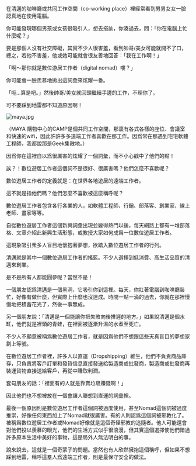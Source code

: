 在清邁的咖啡廳或共同工作空間（co-working place）裡經常看到男男女女一臉認真地在使用電腦。

你可能發現哪個男孩或女孩很吸引人，想去搭訕，你湊過去，問：「你在電腦上忙什麼呢？」

要是那個人沒有社交障礙，其實不少人很害羞，看到帥哥/美女可能就開不了口，總之，若他不害羞，他或她可能就會很友善地回答：「我在工作啊！」

「啊～那你就是數位游居工作者（digital nomad）嘍？」   

你可能會一臉羨慕地拋出這詞彙來炫耀一番。

「呃...算是吧。」然後帥哥/美女就回頭繼續手邊的工作，不理你了。

可不要踩到地雷都不知道原因啊！

![maya.jpg]({{site.baseurl}}/images/maya.jpg)


（MAYA 購物中心的CAMP是個共同工作空間，那裏有各式各樣的座位、會議室和快速的wifi，因此許許多多遠端工作者喜歡在那工作。因爲常在那遇到宅宅軟體工程師，我都說那是Geek集散地。）

因爲你在這裡自以爲很厲害的炫耀了一個詞彙，而不小心戳中了他們的點！

誒？！數位遊居工作者這個詞不是很好、很厲害嗎？他們怎麼不喜歡呢？

數位遊居工作者的定義就是：在世界各地遊居的遠端工作者。

這不就是指他們嗎？他們怎麼不喜歡被這麼稱呼呢？

數位遊居工作者包含各行各業的人，如軟體工程師、行銷、部落客、創業家、線上老師、畫家等等。

自從數位遊居工作者這個新興詞彙出現並變得熱門以後，每天網路上都有一堆部落格、文章介紹此新興生活形態，或教授大家如何成爲一位數位遊居工作者。

這現象吸引衆多人盲目地懷抱著夢想，欲踏入數位遊居工作者的行列。

清邁就是其中一個數位遊居工作者的搖籃。不少人選擇到低消費、高生活品質的清邁來創業。

是不是所有人都能圓夢呢？當然不是！

一個朋友認爲清邁是一個黑洞，它吸引你到這裡。每天，你扛著電腦到咖啡廳裝忙，好像有做什麼，但實際上什麼也沒達成。時間一點一滴的過去，你就在那裡慢慢地把積蓄花光了，然後一事無成。

另一個朋友說：「清邁是一個能讓你把失敗向後推遲的地方。」如果說清邁是個水缸，他們就是裡頭的青蛙，在裡面被逐漸升溫的水煮至死亡。

不少人不願意被稱爲數位遊居工作者，就是因爲他們不想跟這些天真盲目的夢想家劃上等號。

在數位遊居工作者裡，許多人以直運（Dropshipping）維生，他們不負責商品庫存，只負責將客戶訂單和發貨信息直接發送給製造商或批發商，製造商或批發商再裝運貨物直接送給客戶，再從中賺取利潤。

套句朋友的話：「裡面有的人就是靠賣垃圾賺錢啊！」

因此他們也不想被放在一個會讓人聯想到直運的詞彙裡。

最後一個原因則是數位遊居工作者這個詞被過度使用，甚至Nomad這個詞被過度推崇，好像任何東西加上了Nomad就很厲害。有的人則認爲這個詞被邪教化了。被稱爲數位遊居工作者或Nomad好像就是這個奇怪邪教的追隨者。他人可能還會對他們投以羨慕的眼光，他們的生活方式似乎很浪漫，但其實這個選擇使他們錯過許多原本生活中美好的事物，這是局外人無法明白的事。

說來說去，這就是一個奇蒙子的問題。當然也有人欣然擁抱這個稱呼，但如果不想踩到地雷，稱呼這羣人爲遠端工作者，則是最保守安全的做法。


